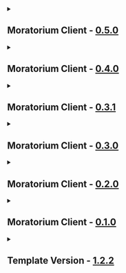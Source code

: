 <details close>
<summary><h2>
  Moratorium Client - <a href="">0.5.0</a>
</h2></summary><br>

- Additions
  - Mods
    - none
  - Resourcepacks / Shaderpacks
    - none
- Updates
  - Modpack
    - none
  - Mods
    - none
  - Configs
    - none
  - Resourcepacks / Shaderpacks
    - none
- Fixes
  - none
- Reverts / Removals
  - Reverts
    - none
  - Removals
    - none
</details>

<details close>
<summary><h2>
  Moratorium Client - <a href="">0.4.0</a>
</h2></summary><br>

- Additions
  - Mods
    - none
  - Resourcepacks / Shaderpacks
    - none
- Updates
  - Modpack
    - none
  - Mods
    - none
  - Configs
    - none
  - Resourcepacks / Shaderpacks
    - none
- Fixes
  - none
- Reverts / Removals
  - Reverts
    - none
  - Removals
    - none
</details>

<details close>
<summary><h2>
  Moratorium Client - <a href="">0.3.1</a>
</h2></summary><br>

- Additions
  - Mods
    - none
  - Resourcepacks / Shaderpacks
    - none
- Updates
  - Modpack
    - none
  - Mods
    - none
  - Configs
    - none
  - Resourcepacks / Shaderpacks
    - none
- Fixes
  - none
- Reverts / Removals
  - Reverts
    - none
  - Removals
    - none
</details>

<details close>
<summary><h2>
  Moratorium Client - <a href="">0.3.0</a>
</h2></summary><br>

- Additions
  - Mods
    - none
  - Resourcepacks / Shaderpacks
    - none
- Updates
  - Modpack
    - none
  - Mods
    - none
  - Configs
    - none
  - Resourcepacks / Shaderpacks
    - none
- Fixes
  - none
- Reverts / Removals
  - Reverts
    - none
  - Removals
    - none
</details>

<details close>
<summary><h2>
  Moratorium Client - <a href="">0.2.0</a>
</h2></summary><br>

- Additions
  - Mods
    - none
  - Resourcepacks / Shaderpacks
    - none
- Updates
  - Modpack
    - none
  - Mods
    - none
  - Configs
    - none
  - Resourcepacks / Shaderpacks
    - none
- Fixes
  - none
- Reverts / Removals
  - Reverts
    - none
  - Removals
    - none
</details>

<details close>
<summary><h2>
  Moratorium Client - <a href="https://thunderstore.io/c/lethal-company/p/Apollou/Moratorium_Client/versions">0.1.0</a>
</h2></summary><br>

- Additions
  - Mods
    - All 31 Mods
  - Resourcepacks / Shaderpacks
    - none
- Updates
  - Modpack
    - none
  - Mods
    - none
  - Configs
    - [BepInExPack](https://thunderstore.io/c/lethal-company/p/BepInEx/BepInExPack) Config
    - [ButteryFixes](https://thunderstore.io/c/lethal-company/p/ButteryStancakes/ButteryFixes) Config
    - [IntroTweaks](https://thunderstore.io/c/lethal-company/p/Owen3H/IntroTweaks) Config
    - [Loadstone](https://thunderstore.io/c/lethal-company/p/AdiBTW/Loadstone) Config
    - [LobbyControl](https://thunderstore.io/c/lethal-company/p/mattymatty/LobbyControl) Config
    - [Matty Fixes](https://thunderstore.io/c/lethal-company/p/mattymatty/Matty_Fixes) Config
    - [GeneralImprovements](https://thunderstore.io/c/lethal-company/p/ShaosilGaming/GeneralImprovements) Config
    - [PlayerHUDTweaks](https://thunderstore.io/c/lethal-company/p/Swaggies/PlayerHUDTweaks) Config
  - Resourcepacks / Shaderpacks
    - none
- Fixes
  - none
- Reverts / Removals
  - Reverts
    - none
  - Removals
    - none
</details>

<details close>
<summary><h2>
  Template Version - <a href="">1.2.2</a>
</h2></summary><br>

- Additions
  - Mods
    - none - 0.0.0
  - Resourcepacks / Shaderpacks
    - none - 0.0.0
- Updates
  - Modpack
    - none 0.0.0 -> 0.0.0
  - Mods
    - none 0.0.0 -> 0.0.0
  - Configs
    - none (?)
  - Resourcepacks / Shaderpacks
    - none 0.0.0 -> 0.0.0
- Fixes
  - none
- Reverts / Removals
  - Reverts
    - none
  - Removals
    - none
</details>
